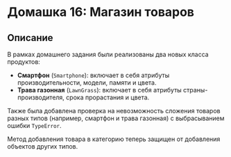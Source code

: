 # Домашка 16: Магазин товаров

## Описание
В рамках домашнего задания были реализованы два новых класса продуктов:
- **Смартфон** (`Smartphone`): включает в себя атрибуты производительности, модели, памяти и цвета.
- **Трава газонная** (`LawnGrass`): включает в себя атрибуты страны-производителя, срока прорастания и цвета.

Также была добавлена проверка на невозможность сложения товаров разных типов (например, смартфон и трава газонная) с выбрасыванием ошибки `TypeError`.

Метод добавления товара в категорию теперь защищен от добавления объектов других типов.
